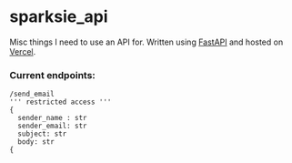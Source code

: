 # sparksie_api
Misc things I need to use an API for. Written using [FastAPI](https://fastapi.tiangolo.com/) and hosted on [Vercel](https://vercel.com).

### Current endpoints:

```
/send_email
''' restricted access '''
{
  sender_name : str
  sender_email: str
  subject: str
  body: str
{
```

